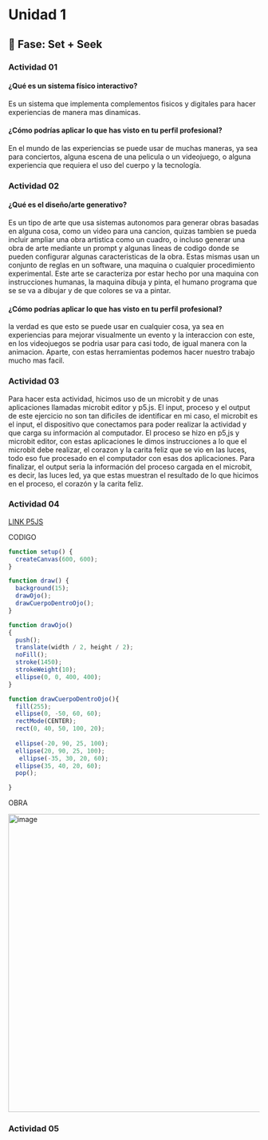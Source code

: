 # Unidad 1

## 🔎 Fase: Set + Seek

### Actividad 01

#### ¿Qué es un sistema físico interactivo?

Es un sistema que implementa complementos fisicos y digitales para hacer experiencias de manera mas dinamicas.

#### ¿Cómo podrías aplicar lo que has visto en tu perfil profesional?

En el mundo de las experiencias se puede usar de muchas maneras, ya sea para conciertos, alguna escena de una pelicula o un videojuego,
o alguna experiencia que requiera el uso del cuerpo y la tecnología.

### Actividad 02

#### ¿Qué es el diseño/arte generativo?

Es un tipo de arte que usa sistemas autonomos para generar obras basadas en alguna cosa, como un video para una cancion, quizas tambien
se pueda incluir ampliar una obra artistica como un cuadro, o incluso generar una obra de arte mediante un prompt y algunas lineas de codigo
donde se pueden configurar algunas caracteristicas de la obra. Estas mismas usan un conjunto de reglas en un software, una maquina o cualquier
procedimiento experimental. Este arte se caracteriza por estar hecho por una maquina con instrucciones humanas, la maquina dibuja y pinta, el 
humano programa que se se va a dibujar y de que colores se va a pintar.

#### ¿Cómo podrías aplicar lo que has visto en tu perfil profesional?

la verdad es que esto se puede usar en cualquier cosa, ya sea en experiencias para mejorar visualmente un evento y la interaccion con este,
en los videojuegos se podria usar para casi todo, de igual manera con la animacion. Aparte, con estas herramientas podemos hacer nuestro trabajo
mucho mas facil.

### Actividad 03

Para hacer esta actividad, hicimos uso de un microbit y de unas aplicaciones llamadas microbit editor y p5.js. El input, proceso y el output de este
ejercicio no son tan dificiles de identificar en mi caso, el microbit es el input, el dispositivo que conectamos para poder realizar la actividad y que
carga su información al computador. El proceso se hizo en p5,js y microbit editor, con estas aplicaciones le dimos instrucciones a lo que el microbit debe
realizar, el corazon y la carita feliz que se vio en las luces, todo eso fue procesado en el computador con esas dos aplicaciones. Para finalizar, el output
seria la información del proceso cargada en el microbit, es decir, las luces led, ya que estas muestran el resultado de lo que hicimos en el proceso, el corazón
y la carita feliz.

### Actividad 04
[LINK P5JS](https://editor.p5js.org/Tomygga/sketches/7hMKzJwGH)

CODIGO
``` js
function setup() {
  createCanvas(600, 600);
}

function draw() {
  background(15);
  drawOjo();
  drawCuerpoDentroOjo();
}

function drawOjo()
{
  push();
  translate(width / 2, height / 2);
  noFill();
  stroke(1450);
  strokeWeight(10);
  ellipse(0, 0, 400, 400);
}

function drawCuerpoDentroOjo(){
  fill(255);
  ellipse(0, -50, 60, 60);
  rectMode(CENTER);
  rect(0, 40, 50, 100, 20);
  
  ellipse(-20, 90, 25, 100);     
  ellipse(20, 90, 25, 100);   
   ellipse(-35, 30, 20, 60);
  ellipse(35, 40, 20, 60);
  pop();

}
````
OBRA

<img width="593" height="597" alt="image" src="https://github.com/user-attachments/assets/6bc217e8-a96e-427f-9c60-f8eb93d75417" />

### Actividad 05

